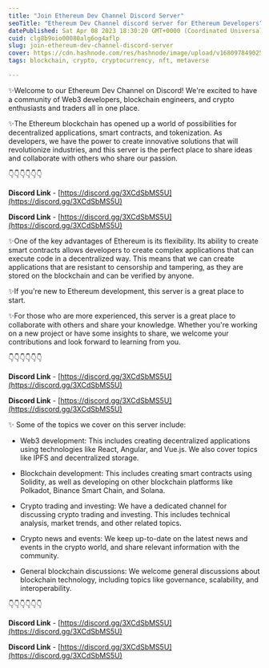 ```yaml
---
title: "Join Ethereum Dev Channel Discord Server"
seoTitle: "Ethereum Dev Channel discord server for Ethereum Developers"
datePublished: Sat Apr 08 2023 18:30:20 GMT+0000 (Coordinated Universal Time)
cuid: clg8b9oio00080alg6og4aflp
slug: join-ethereum-dev-channel-discord-server
cover: https://cdn.hashnode.com/res/hashnode/image/upload/v1680978490256/47f8053a-0e88-45f3-8752-e7e9cc619b7f.jpeg
tags: blockchain, crypto, cryptocurrency, nft, metaverse

---
```


✨Welcome to our Ethereum Dev Channel on Discord! We're excited to have a community of Web3 developers, blockchain engineers, and crypto enthusiasts and traders all in one place.

✨The Ethereum blockchain has opened up a world of possibilities for decentralized applications, smart contracts, and tokenization. As developers, we have the power to create innovative solutions that will revolutionize industries, and this server is the perfect place to share ideas and collaborate with others who share our passion.

👇👇👇👇👇👇

**Discord Link** - [https://discord.gg/3XCdSbMS5U](https://discord.gg/3XCdSbMS5U)

**Discord Link** - [https://discord.gg/3XCdSbMS5U](https://discord.gg/3XCdSbMS5U)

✨One of the key advantages of Ethereum is its flexibility. Its ability to create smart contracts allows developers to create complex applications that can execute code in a decentralized way. This means that we can create applications that are resistant to censorship and tampering, as they are stored on the blockchain and can be verified by anyone.

✨If you're new to Ethereum development, this server is a great place to start.

✨For those who are more experienced, this server is a great place to collaborate with others and share your knowledge. Whether you're working on a new project or have some insights to share, we welcome your contributions and look forward to learning from you.

👇👇👇👇👇👇

**Discord Link** - [https://discord.gg/3XCdSbMS5U](https://discord.gg/3XCdSbMS5U)

**Discord Link** - [https://discord.gg/3XCdSbMS5U](https://discord.gg/3XCdSbMS5U)

✨ Some of the topics we cover on this server include:

* Web3 development: This includes creating decentralized applications using technologies like React, Angular, and Vue.js. We also cover topics like IPFS and decentralized storage.
    
* Blockchain development: This includes creating smart contracts using Solidity, as well as developing on other blockchain platforms like Polkadot, Binance Smart Chain, and Solana.
    
* Crypto trading and investing: We have a dedicated channel for discussing crypto trading and investing. This includes technical analysis, market trends, and other related topics.
    
* Crypto news and events: We keep up-to-date on the latest news and events in the crypto world, and share relevant information with the community.
    
* General blockchain discussions: We welcome general discussions about blockchain technology, including topics like governance, scalability, and interoperability.
    

👇👇👇👇👇👇

**Discord Link** - [https://discord.gg/3XCdSbMS5U](https://discord.gg/3XCdSbMS5U)

**Discord Link** - [https://discord.gg/3XCdSbMS5U](https://discord.gg/3XCdSbMS5U)